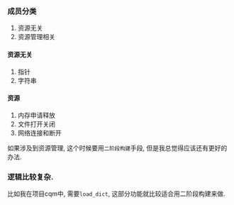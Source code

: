 ### 成员分类
1. 资源无关
2. 资源管理相关

#### 资源无关
1. 指针
2. 字符串

#### 资源
1. 内存申请释放
2. 文件打开关闭
3. 网络连接和断开

如果涉及到资源管理, 这个时候要用`二阶段构建`手段, 但是我总觉得应该还有更好的办法.

### 逻辑比较复杂.

比如我在项目cqm中, 需要`load_dict`, 这部分功能就比较适合用二阶段构建来做.
